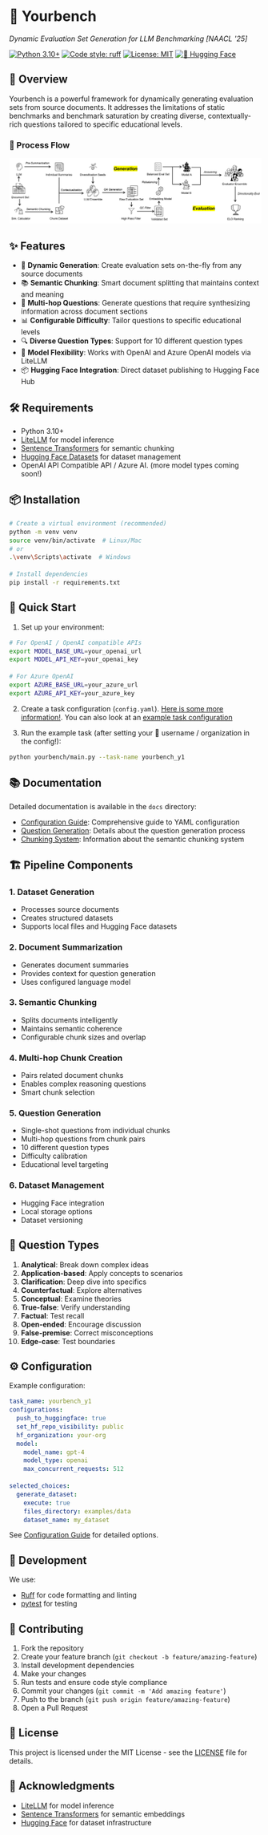 # 🤗 Yourbench

**Dynamic Evaluation Set Generation for LLM Benchmarking [NAACL '25*]*

[![Python 3.10+](https://img.shields.io/badge/python-3.10+-blue.svg)](https://www.python.org/downloads/)
[![Code style: ruff](https://img.shields.io/badge/code%20style-ruff-000000.svg)](https://github.com/astral-sh/ruff)
[![License: MIT](https://img.shields.io/badge/License-MIT-yellow.svg)](https://opensource.org/licenses/MIT)
[![🤗 Hugging Face](https://img.shields.io/badge/huggingface-datasets-yellow)](https://huggingface.co/docs/datasets)

</div>

## 🌟 Overview

Yourbench is a powerful framework for dynamically generating evaluation sets from source documents. It addresses the limitations of static benchmarks and benchmark saturation by creating diverse, contextually-rich questions tailored to specific educational levels.

### 🔄 Process Flow

![Process Flow](static/images/process-figure.png)

## ✨ Features

- 🔄 **Dynamic Generation**: Create evaluation sets on-the-fly from any source documents
- 📚 **Semantic Chunking**: Smart document splitting that maintains context and meaning
- 🤔 **Multi-hop Questions**: Generate questions that require synthesizing information across document sections
- 📊 **Configurable Difficulty**: Tailor questions to specific educational levels
- 🔍 **Diverse Question Types**: Support for 10 different question types
- 🤖 **Model Flexibility**: Works with OpenAI and Azure OpenAI models via LiteLLM
- 📦 **Hugging Face Integration**: Direct dataset publishing to Hugging Face Hub

## 🛠️ Requirements

- Python 3.10+
- [LiteLLM](https://github.com/BerriAI/litellm) for model inference
- [Sentence Transformers](https://www.sbert.net/) for semantic chunking
- [Hugging Face Datasets](https://huggingface.co/docs/datasets) for dataset management
- OpenAI API Compatible API / Azure AI. (more model types coming soon!)

## 📦 Installation

```bash
# Create a virtual environment (recommended)
python -m venv venv
source venv/bin/activate  # Linux/Mac
# or
.\venv\Scripts\activate  # Windows

# Install dependencies
pip install -r requirements.txt
```

## 🚀 Quick Start

1. Set up your environment:
```bash
# For OpenAI / OpenAI compatible APIs
export MODEL_BASE_URL=your_openai_url
export MODEL_API_KEY=your_openai_key

# For Azure OpenAI
export AZURE_BASE_URL=your_azure_url
export AZURE_API_KEY=your_azure_key
```

2. Create a task configuration (`config.yaml`). [Here is some more information!](docs/configuration.md). You can also look at an [example task configuration](task_configs/yourbench_y1/config.yaml)

3. Run the example task (after setting your 🤗 username / organization in the config!):
```bash
python yourbench/main.py --task-name yourbench_y1
```

## 📚 Documentation

Detailed documentation is available in the `docs` directory:

- [Configuration Guide](docs/configuration.md): Comprehensive guide to YAML configuration
- [Question Generation](docs/question_generation.md): Details about the question generation process
- [Chunking System](docs/chunking.md): Information about the semantic chunking system

## 🏗️ Pipeline Components

### 1. Dataset Generation
- Processes source documents
- Creates structured datasets
- Supports local files and Hugging Face datasets

### 2. Document Summarization
- Generates document summaries
- Provides context for question generation
- Uses configured language model

### 3. Semantic Chunking
- Splits documents intelligently
- Maintains semantic coherence
- Configurable chunk sizes and overlap

### 4. Multi-hop Chunk Creation
- Pairs related document chunks
- Enables complex reasoning questions
- Smart chunk selection

### 5. Question Generation
- Single-shot questions from individual chunks
- Multi-hop questions from chunk pairs
- 10 different question types
- Difficulty calibration
- Educational level targeting

### 6. Dataset Management
- Hugging Face integration
- Local storage options
- Dataset versioning

## 🎯 Question Types

1. **Analytical**: Break down complex ideas
2. **Application-based**: Apply concepts to scenarios
3. **Clarification**: Deep dive into specifics
4. **Counterfactual**: Explore alternatives
5. **Conceptual**: Examine theories
6. **True-false**: Verify understanding
7. **Factual**: Test recall
8. **Open-ended**: Encourage discussion
9. **False-premise**: Correct misconceptions
10. **Edge-case**: Test boundaries

## ⚙️ Configuration

Example configuration:

```yaml
task_name: yourbench_y1
configurations:
  push_to_huggingface: true
  set_hf_repo_visibility: public
  hf_organization: your-org
  model:
    model_name: gpt-4
    model_type: openai
    max_concurrent_requests: 512

selected_choices:
  generate_dataset:
    execute: true
    files_directory: examples/data
    dataset_name: my_dataset
```

See [Configuration Guide](docs/configuration.md) for detailed options.

## 🧰 Development

We use:
- [Ruff](https://github.com/astral-sh/ruff) for code formatting and linting
- [pytest](https://docs.pytest.org/) for testing


## 🤝 Contributing

1. Fork the repository
2. Create your feature branch (`git checkout -b feature/amazing-feature`)
3. Install development dependencies
4. Make your changes
5. Run tests and ensure code style compliance
6. Commit your changes (`git commit -m 'Add amazing feature'`)
7. Push to the branch (`git push origin feature/amazing-feature`)
8. Open a Pull Request

## 📄 License

This project is licensed under the MIT License - see the [LICENSE](LICENSE) file for details.

## 🙏 Acknowledgments

- [LiteLLM](https://github.com/BerriAI/litellm) for model inference
- [Sentence Transformers](https://www.sbert.net/) for semantic embeddings
- [Hugging Face](https://huggingface.co/) for dataset infrastructure
